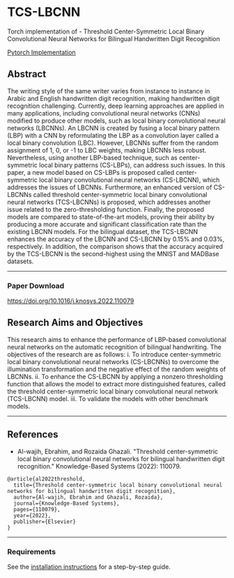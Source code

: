 # TCS-LBCNN
Torch implementation of - Threshold Center-Symmetric Local Binary Convolutional Neural Networks for Bilingual Handwritten Digit Recognition

[Pytorch Implementation](https://github.com/EbrahimAlwajih/TCSLBCNN-Pytorch-implementation)

## Abstract
The writing style of the same writer varies from instance to instance in Arabic and English handwritten digit recognition, making handwritten digit recognition challenging. Currently, deep learning approaches are applied in many applications, including convolutional neural networks (CNNs) modified to produce other models, such as local binary convolutional neural networks (LBCNNs). An LBCNN is created by fusing a local binary pattern (LBP) with a CNN by reformulating the LBP as a convolution layer called a local binary convolution (LBC). However, LBCNNs suffer from the random assignment of 1, 0, or -1 to LBC weights, making LBCNNs less robust. Nevertheless, using another LBP-based technique, such as center-symmetric local binary patterns (CS-LBPs), can address such issues. In this paper, a new model based on CS-LBPs is proposed called center-symmetric local binary convolutional neural networks (CS-LBCNN), which addresses the issues of LBCNNs. Furthermore, an enhanced version of CS-LBCNNs called threshold center-symmetric local binary convolutional neural networks (TCS-LBCNNs) is proposed, which addresses another issue related to the zero-thresholding function. Finally, the proposed models are compared to state-of-the-art models, proving their ability by producing a more accurate and significant classification rate than the existing LBCNN models. For the bilingual dataset, the TCS-LBCNN enhances the accuracy of the LBCNN and CS-LBCNN by 0.15% and 0.03%, respectively. In addition, the comparison shows that the accuracy acquired by the TCS-LBCNN is the second-highest using the MNIST and MADBase datasets.

***
### Paper Download
https://doi.org/10.1016/j.knosys.2022.110079

## Research Aims and Objectives
This research aims to enhance the performance of LBP-based convolutional neural networks on the automatic recognition of bilingual handwriting. The objectives of the research are as follows:
i.	To introduce center-symmetric local binary convolutional neural networks (CS-LBCNNs) to overcome the illumination transformation and the negative effect of the random weights of LBCNNs.
ii.	To enhance the CS-LBCNN by applying a nonzero thresholding function that allows the model to extract more distinguished features, called the threshold center-symmetric local binary convolutional neural network (TCS-LBCNN) model.
iii.	To validate the models with other benchmark models.

***

## References

* Al-wajih, Ebrahim, and Rozaida Ghazali. "Threshold center-symmetric local binary convolutional neural networks for bilingual handwritten digit recognition." Knowledge-Based Systems (2022): 110079.

```
@article{al2022threshold,
  title={Threshold center-symmetric local binary convolutional neural networks for bilingual handwritten digit recognition},
  author={Al-wajih, Ebrahim and Ghazali, Rozaida},
  journal={Knowledge-Based Systems},
  pages={110079},
  year={2022},
  publisher={Elsevier}
}
```


***

### Requirements
See the [installation instructions](INSTALL.md) for a step-by-step guide.



